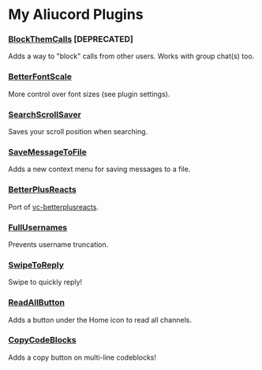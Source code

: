 # My Aliucord Plugins

### [BlockThemCalls](https://github.com/RazerTexz/My-plugins/raw/builds/BlockThemCalls.zip) [DEPRECATED]
Adds a way to "block" calls from other users.
Works with group chat(s) too.

### [BetterFontScale](https://github.com/RazerTexz/My-plugins/raw/builds/BetterFontScale.zip)
More control over font sizes (see plugin settings).

### [SearchScrollSaver](https://github.com/RazerTexz/My-plugins/raw/builds/SearchScrollSaver.zip)
Saves your scroll position when searching.

### [SaveMessageToFile](https://github.com/RazerTexz/My-plugins/raw/builds/SaveMessageToFile.zip)
Adds a new context menu for saving messages to a file.

### [BetterPlusReacts](https://github.com/RazerTexz/My-plugins/raw/builds/BetterPlusReacts.zip)
Port of [vc-betterplusreacts](https://github.com/Masterjoona/vc-betterplusreacts).

### [FullUsernames](https://github.com/RazerTexz/My-plugins/raw/builds/FullUsernames.zip)
Prevents username truncation.

### [SwipeToReply](https://github.com/RazerTexz/My-plugins/raw/builds/SwipeToReply.zip)
Swipe to quickly reply!

### [ReadAllButton](https://github.com/RazerTexz/My-plugins/raw/builds/ReadAllButton.zip)
Adds a button under the Home icon to read all channels.

### [CopyCodeBlocks](https://github.com/RazerTexz/My-plugins/raw/builds/CopyCodeBlocks.zip)
Adds a copy button on multi-line codeblocks!